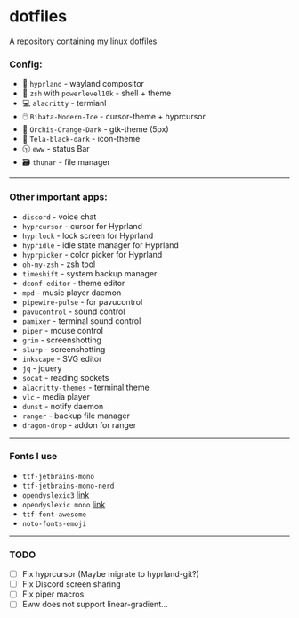 # dotfiles
A repository containing my linux dotfiles

### Config:
- 🎨 `hyprland` - wayland compositor
- 🐚 `zsh` with `powerlevel10k` - shell + theme
- 💻 `alacritty` - termianl
- 🖱️ `Bibata-Modern-Ice` - cursor-theme + hyprcursor
- 📂 `Orchis-Orange-Dark` - gtk-theme (5px)
- 🙂 `Tela-black-dark` - icon-theme
- 🕥 `eww` - status Bar
- 🗃️ `thunar` - file manager

---

### Other important apps:
- `discord` - voice chat
- `hyprcursor` - cursor for Hyprland
- `hyprlock` - lock screen for Hyprland
- `hypridle` - idle state manager for Hyprland
- `hyprpicker` - color picker for Hyprland
- `oh-my-zsh` - zsh tool
- `timeshift` - system backup manager
- `dconf-editor` - theme editor
- `mpd` - music player daemon
- `pipewire-pulse` - for pavucontrol
- `pavucontrol` - sound control
- `pamixer` - terminal sound control
- `piper` - mouse control
- `grim` - screenshotting
- `slurp` - screenshotting
- `inkscape` - SVG editor
- `jq` - jquery
- `socat` - reading sockets
- `alacritty-themes` - terminal theme
- `vlc` - media player
- `dunst` - notify daemon
- `ranger` - backup file manager
- `dragon-drop` - addon for ranger

---

### Fonts I use
- `ttf-jetbrains-mono`
- `ttf-jetbrains-mono-nerd`
- `opendyslexic3` [link](https://opendyslexic.org/)
- `opendyslexic mono` [link](https://opendyslexic.org/)
- `ttf-font-awesome`
- `noto-fonts-emoji`

---

### TODO
- [ ] Fix hyprcursor (Maybe migrate to hyprland-git?)
- [ ] Fix Discord screen sharing
- [ ] Fix piper macros
- [ ] Eww does not support linear-gradient...
